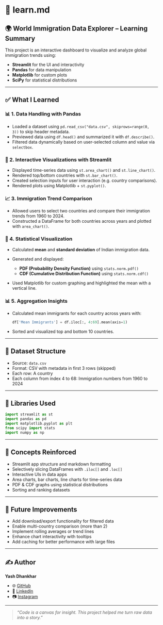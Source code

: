 # 📘 learn.md

## 🌍 World Immigration Data Explorer – Learning Summary

This project is an interactive dashboard to visualize and analyze global immigration trends using:

* **Streamlit** for the UI and interactivity
* **Pandas** for data manipulation
* **Matplotlib** for custom plots
* **SciPy** for statistical distributions

---

## ✅ What I Learned

### 📊 1. Data Handling with Pandas

* Loaded a dataset using `pd.read_csv("data.csv", skiprows=range(0, 3))` to skip header metadata.
* Previewed data using `df.head()` and summarized it with `df.describe()`.
* Filtered data dynamically based on user-selected column and value via `selectbox`.

### 🎨 2. Interactive Visualizations with Streamlit

* Displayed time-series data using `st.area_chart()` and `st.line_chart()`.
* Rendered top/bottom countries with `st.bar_chart()`.
* Created selection inputs for user interaction (e.g. country comparisons).
* Rendered plots using Matplotlib + `st.pyplot()`.

### 📈 3. Immigration Trend Comparison

* Allowed users to select two countries and compare their immigration trends from 1960 to 2024.
* Constructed a DataFrame for both countries across years and plotted with `area_chart()`.

### 📐 4. Statistical Visualization

* Calculated **mean** and **standard deviation** of Indian immigration data.
* Generated and displayed:

  * **PDF (Probability Density Function)** using `stats.norm.pdf()`
  * **CDF (Cumulative Distribution Function)** using `stats.norm.cdf()`
* Used Matplotlib for custom graphing and highlighted the mean with a vertical line.

### 📊 5. Aggregation Insights

* Calculated mean immigrants for each country across years with:

  ```python
  df['Mean Immigrants'] = df.iloc[:, 4:69].mean(axis=1)
  ```
* Sorted and visualized top and bottom 10 countries.

---

## 📂 Dataset Structure

* Source: `data.csv`
* Format: CSV with metadata in first 3 rows (skipped)
* Each row: A country
* Each column from index 4 to 68: Immigration numbers from 1960 to 2024

---

## 🧪 Libraries Used

```python
import streamlit as st
import pandas as pd
import matplotlib.pyplot as plt
from scipy import stats
import numpy as np
```

---

## 🧠 Concepts Reinforced

* Streamlit app structure and markdown formatting
* Selectively slicing DataFrames with `.iloc[]` and `.loc[]`
* Interactive UIs in data apps
* Area charts, bar charts, line charts for time-series data
* PDF & CDF graphs using statistical distributions
* Sorting and ranking datasets

---

## 🚀 Future Improvements

* Add download/export functionality for filtered data
* Enable multi-country comparison (more than 2)
* Implement rolling averages or trend lines
* Enhance chart interactivity with tooltips
* Add caching for better performance with large files

---

## ✍️ Author

**Yash Dhankhar**

* 🌐 [GitHub](https://github.com/OnlineBunker)
* 🔗 [LinkedIn](https://www.linkedin.com/in/yash-d-dhankhar/)
* 📷 [Instagram](https://www.instagram.com/yash_d_dhankhar/)

---

> *“Code is a canvas for insight. This project helped me turn raw data into a story.”*
